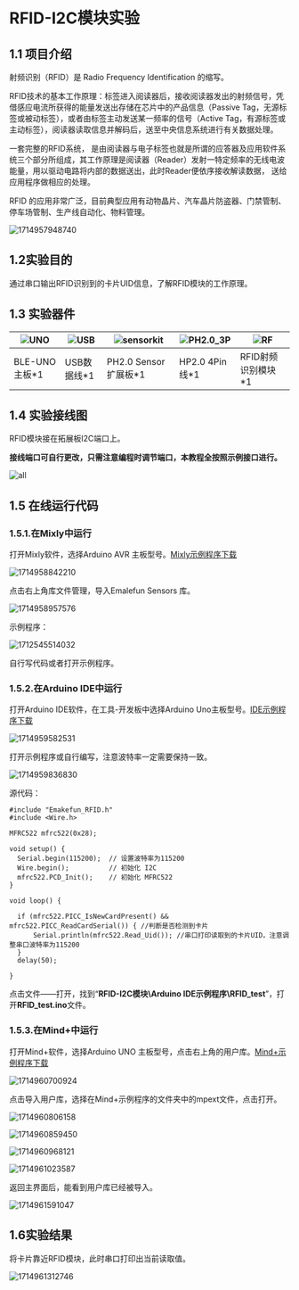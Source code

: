 # RFID-I2C模块实验

## 1.1 项目介绍

射频识别（RFID）是 Radio Frequency Identification 的缩写。

RFID技术的基本工作原理：标签进入阅读器后，接收阅读器发出的射频信号，凭借感应电流所获得的能量发送出存储在芯片中的产品信息（Passive Tag，无源标签或被动标签），或者由标签主动发送某一频率的信号（Active Tag，有源标签或主动标签），阅读器读取信息并解码后，送至中央信息系统进行有关数据处理。

一套完整的RFID系统， 是由阅读器与电子标签也就是所谓的应答器及应用软件系统三个部分所组成，其工作原理是阅读器（Reader）发射一特定频率的无线电波能量，用以驱动电路将内部的数据送出，此时Reader便依序接收解读数据， 送给应用程序做相应的处理。

RFID 的应用非常广泛，目前典型应用有动物晶片、汽车晶片防盗器、门禁管制、停车场管制、生产线自动化、物料管理。

![1714957948740](RFID-I2C/1714957948740.png)



## 1.2实验目的

通过串口输出RFID识别到的卡片UID信息，了解RFID模块的工作原理。

## 1.3 实验器件

| ![UNO](RFID-I2C/UNO.png) | ![USB](RFID-I2C/USB.jpg) | ![sensorkit](RFID-I2C/sensorkit.png) | ![PH2.0_3P](RFID-I2C/PH2.0_3P.png) | ![RF](RFID-I2C/RF.png) |
| ------------------------ | ------------------------ | ------------------------------------ | ---------------------------------- | ---------------------- |
| BLE-UNO 主板*1           | USB数据线*1              | PH2.0 Sensor 扩展板*1                | HP2.0 4Pin线*1                     | RFID射频识别模块*1     |

## 1.4 实验接线图

RFID模块接在拓展板I2C端口上。

**接线端口可自行更改，只需注意编程时调节端口，本教程全按照示例接口进行。**

![all](RFID-I2C/all.png)

## 1.5 在线运行代码

### 1.5.1.在Mixly中运行

打开Mixly软件，选择Arduino AVR 主板型号。[Mixly示例程序下载](./RFID-I2C/Milxy/FRID-I2C.zip)

![1714958842210](RFID-I2C/1714958842210.png)

点击右上角库文件管理，导入Emalefun Sensors 库。

![1714958957576](RFID-I2C/1714958957576.png)

示例程序：

![1712545514032](RFID-I2C/Mixly.jpeg)

自行写代码或者打开示例程序。

### 1.5.2.在Arduino IDE中运行

打开Arduino IDE软件，在工具-开发板中选择Arduino Uno主板型号。[IDE示例程序下载](./RFID-I2C/Arduino/RFID_test.zip)

![1714959582531](RFID-I2C/1714959582531.png)

打开示例程序或自行编写，注意波特率一定需要保持一致。

![1714959836830](RFID-I2C/IDE.png)

源代码：

```
#include "Emakefun_RFID.h"
#include <Wire.h>

MFRC522 mfrc522(0x28);

void setup() {
  Serial.begin(115200);  // 设置波特率为115200
  Wire.begin();          // 初始化 I2C
  mfrc522.PCD_Init();    // 初始化 MFRC522
}

void loop() {
  
  if (mfrc522.PICC_IsNewCardPresent() && mfrc522.PICC_ReadCardSerial()) { //判断是否检测到卡片
      Serial.println(mfrc522.Read_Uid()); //串口打印读取到的卡片UID，注意调整串口波特率为115200
  }
  delay(50);
  
}
```
点击文件——打开，找到“**RFID-I2C模块\Arduino IDE示例程序\RFID_test**”，打开**RFID_test.ino**文件。

### 1.5.3.在Mind+中运行

打开Mind+软件，选择Arduino UNO 主板型号，点击右上角的用户库。[Mind+示例程序下载](./RFID-I2C/Mind+/Mind+.zip)

![1714960700924](RFID-I2C/1714960700924.png)

点击导入用户库，选择在Mind+示例程序的文件夹中的mpext文件，点击打开。

![1714960806158](RFID-I2C/1714960806158.png)

![1714960859450](RFID-I2C/1714960859450.png)

![1714960968121](RFID-I2C/1714960968121.png)

![1714961023587](RFID-I2C/1714961023587.png)

返回主界面后，能看到用户库已经被导入。

![1714961591047](RFID-I2C/1714961591047.png)

## 1.6实验结果

将卡片靠近RFID模块，此时串口打印出当前读取值。

![1714961312746](RFID-I2C/1714961312746.png)